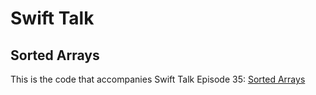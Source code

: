 # Swift Talk
## Sorted Arrays

This is the code that accompanies Swift Talk Episode 35: [Sorted Arrays](https://talk.objc.io/episodes/S01E35-sorted-arrays-collections-3)
